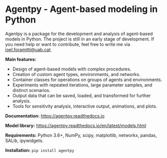 # Agentpy - Agent-based modeling in Python

Agentpy is a package for the development and analysis of agent-based models in Python. The project is still in an early stage of development. If you need help or want to contribute, feel free to write me via joel.foramitti@uab.cat.

**Main features:**

- Design of agent-based models with complex procedures.
- Creation of custom agent types, environments, and networks.
- Container classes for operations on groups of agents and environments.
- Experiments with repeated iterations, large parameter samples, and distinct scenarios.
- Output data that can be saved, loaded, and transformed for further analysis.
- Tools for sensitivity analysis, interactive output, animations, and plots.

**Documentation:** https://agentpy.readthedocs.io

**Model library:** https://agentpy.readthedocs.io/en/latest/models.html

**Requirements:** Python 3.6+, NumPy, scipy, matplotlib, networkx, pandas, SALib, ipywidgets.

**Installation:** `pip install agentpy`
